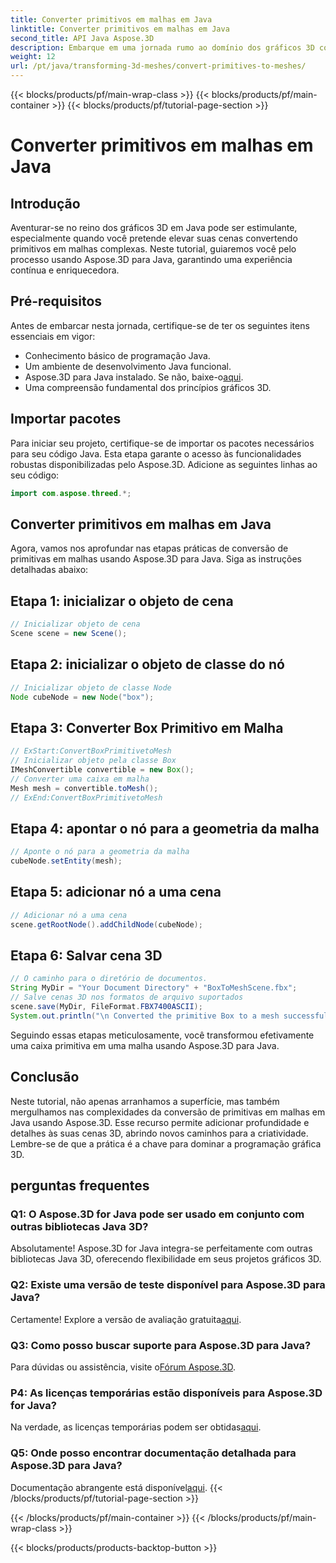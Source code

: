 ```yaml
---
title: Converter primitivos em malhas em Java
linktitle: Converter primitivos em malhas em Java
second_title: API Java Aspose.3D
description: Embarque em uma jornada rumo ao domínio dos gráficos 3D com Aspose.3D para Java - converta facilmente primitivos em malhas hipnotizantes. Eleve sua experiência de codificação agora!
weight: 12
url: /pt/java/transforming-3d-meshes/convert-primitives-to-meshes/
---
```


{{< blocks/products/pf/main-wrap-class >}}
{{< blocks/products/pf/main-container >}}
{{< blocks/products/pf/tutorial-page-section >}}

# Converter primitivos em malhas em Java

## Introdução
Aventurar-se no reino dos gráficos 3D em Java pode ser estimulante, especialmente quando você pretende elevar suas cenas convertendo primitivos em malhas complexas. Neste tutorial, guiaremos você pelo processo usando Aspose.3D para Java, garantindo uma experiência contínua e enriquecedora.
## Pré-requisitos
Antes de embarcar nesta jornada, certifique-se de ter os seguintes itens essenciais em vigor:
- Conhecimento básico de programação Java.
- Um ambiente de desenvolvimento Java funcional.
-  Aspose.3D para Java instalado. Se não, baixe-o[aqui](https://releases.aspose.com/3d/java/).
- Uma compreensão fundamental dos princípios gráficos 3D.
## Importar pacotes
Para iniciar seu projeto, certifique-se de importar os pacotes necessários para seu código Java. Esta etapa garante o acesso às funcionalidades robustas disponibilizadas pelo Aspose.3D. Adicione as seguintes linhas ao seu código:
```java
import com.aspose.threed.*;
```
## Converter primitivos em malhas em Java
Agora, vamos nos aprofundar nas etapas práticas de conversão de primitivas em malhas usando Aspose.3D para Java. Siga as instruções detalhadas abaixo:
## Etapa 1: inicializar o objeto de cena
```java
// Inicializar objeto de cena
Scene scene = new Scene();
```
## Etapa 2: inicializar o objeto de classe do nó
```java
// Inicializar objeto de classe Node
Node cubeNode = new Node("box");
```
## Etapa 3: Converter Box Primitivo em Malha
```java
// ExStart:ConvertBoxPrimitivetoMesh
// Inicializar objeto pela classe Box
IMeshConvertible convertible = new Box();
// Converter uma caixa em malha
Mesh mesh = convertible.toMesh();
// ExEnd:ConvertBoxPrimitivetoMesh
```
## Etapa 4: apontar o nó para a geometria da malha
```java
// Aponte o nó para a geometria da malha
cubeNode.setEntity(mesh);
```
## Etapa 5: adicionar nó a uma cena
```java
// Adicionar nó a uma cena
scene.getRootNode().addChildNode(cubeNode);
```
## Etapa 6: Salvar cena 3D
```java
// O caminho para o diretório de documentos.
String MyDir = "Your Document Directory" + "BoxToMeshScene.fbx";
// Salve cenas 3D nos formatos de arquivo suportados
scene.save(MyDir, FileFormat.FBX7400ASCII);
System.out.println("\n Converted the primitive Box to a mesh successfully.\nFile saved at " + MyDir);
```
Seguindo essas etapas meticulosamente, você transformou efetivamente uma caixa primitiva em uma malha usando Aspose.3D para Java.
## Conclusão
Neste tutorial, não apenas arranhamos a superfície, mas também mergulhamos nas complexidades da conversão de primitivas em malhas em Java usando Aspose.3D. Esse recurso permite adicionar profundidade e detalhes às suas cenas 3D, abrindo novos caminhos para a criatividade. Lembre-se de que a prática é a chave para dominar a programação gráfica 3D.
## perguntas frequentes
### Q1: O Aspose.3D for Java pode ser usado em conjunto com outras bibliotecas Java 3D?
Absolutamente! Aspose.3D for Java integra-se perfeitamente com outras bibliotecas Java 3D, oferecendo flexibilidade em seus projetos gráficos 3D.
### Q2: Existe uma versão de teste disponível para Aspose.3D para Java?
 Certamente! Explore a versão de avaliação gratuita[aqui](https://releases.aspose.com/).
### Q3: Como posso buscar suporte para Aspose.3D para Java?
 Para dúvidas ou assistência, visite o[Fórum Aspose.3D](https://forum.aspose.com/c/3d/18).
### P4: As licenças temporárias estão disponíveis para Aspose.3D for Java?
 Na verdade, as licenças temporárias podem ser obtidas[aqui](https://purchase.aspose.com/temporary-license/).
### Q5: Onde posso encontrar documentação detalhada para Aspose.3D para Java?
 Documentação abrangente está disponível[aqui](https://reference.aspose.com/3d/java/).
{{< /blocks/products/pf/tutorial-page-section >}}

{{< /blocks/products/pf/main-container >}}
{{< /blocks/products/pf/main-wrap-class >}}

{{< blocks/products/products-backtop-button >}}
